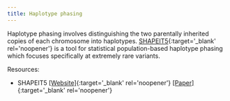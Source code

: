 ```yaml
---
title: Haplotype phasing
---
```


Haplotype phasing involves distinguishing the two parentally inherited copies of each chromosome into haplotypes. [SHAPEIT5](https://odelaneau.github.io/GLIMPSE/){:target='_blank' rel='noopener'} is a tool for statistical population-based haplotype phasing which focuses specifically at extremely rare variants.

Resources:
- SHAPEIT5 [\[Website\]](https://odelaneau.github.io/SHAPEIT5/){:target='_blank' rel='noopener'} [\[Paper\]](https://odelaneau.github.io/SHAPEIT5/){:target='_blank' rel='noopener'} 
